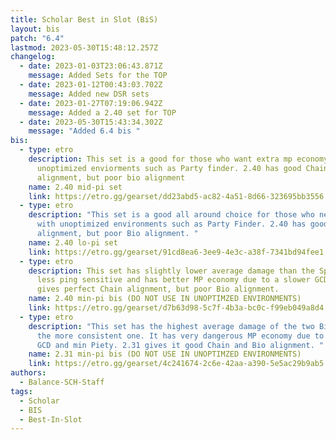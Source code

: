 ```yaml
---
title: Scholar Best in Slot (BiS)
layout: bis
patch: "6.4"
lastmod: 2023-05-30T15:48:12.257Z
changelog:
  - date: 2023-01-03T23:06:43.871Z
    message: Added Sets for the TOP
  - date: 2023-01-12T00:43:03.702Z
    message: Added new DSR sets
  - date: 2023-01-27T07:19:06.942Z
    message: Added a 2.40 set for TOP
  - date: 2023-05-30T15:43:34.302Z
    message: "Added 6.4 bis "
bis:
  - type: etro
    description: This set is a good for those who want extra mp economy for
      unoptimized enviorments such as Party finder. 2.40 has good Chain
      alignment, but poor bio alignment
    name: 2.40 mid-pi set
    link: https://etro.gg/gearset/dd23abd5-ac82-4a51-8d66-323695bb3556
  - type: etro
    description: "This set is a good all around choice for those who need to deal
      with unoptimized environments such as Party Finder. 2.40 has good Chain
      alignment, but poor Bio alignment. "
    name: 2.40 lo-pi set
    link: https://etro.gg/gearset/91cd8ea6-3ee9-4e3c-a38f-7341bd94fee1
  - type: etro
    description: This set has slightly lower average damage than the SpS BiS but is
      less ping sensitive and has better MP economy due to a slower GCD. 2.40
      gives perfect Chain alignment, but poor Bio alignment.
    name: 2.40 min-pi bis (DO NOT USE IN UNOPTIMZED ENVIRONMENTS)
    link: https://etro.gg/gearset/d7b63d98-5c7f-4b3a-bc0c-f99eb049a8d4
  - type: etro
    description: "This set has the highest average damage of the two BiS sets and is
      the more consistent one. It has very dangerous MP economy due to the fast
      GCD and min Piety. 2.31 gives it good Chain and Bio alignment. "
    name: 2.31 min-pi bis (DO NOT USE IN UNOPTIMZED ENVIRONMENTS)
    link: https://etro.gg/gearset/4c241674-2c6e-42aa-a390-5e5ac29b9ab5
authors:
  - Balance-SCH-Staff
tags:
  - Scholar
  - BIS
  - Best-In-Slot
---
```

